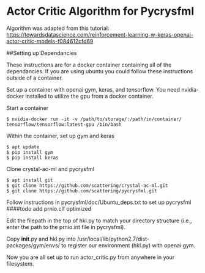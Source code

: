 # Actor Critic Algorithm for Pycrysfml

Algorithm was adapted from this tutorial: https://towardsdatascience.com/reinforcement-learning-w-keras-openai-actor-critic-models-f084612cfd69

##Setting up Dependancies

These instructions are for a docker container containing all of the dependancies. If you are using ubuntu you could follow these instructions outside of a container.

Set up a container with openai gym, keras, and tensorflow. You need nvidia-docker installed to utilize the gpu from a docker container.

Start a container

    $ nvidia-docker run -it -v /path/to/storage/:/path/in/container/ tensorflow/tensorflow:latest-gpu /bin/bash

Within the container, set up gym and keras

    $ apt update
    $ pip install gym
    $ pip install keras

Clone crystal-ac-ml and pycrysfml

    $ apt install git
    $ git clone https://github.com/scattering/crystal-ac-ml.git
    $ git clone https://github.com/scattering/pycrysfml.git

Follow instructions in pycrysfml/doc/Ubuntu_deps.txt to set up pycrysfml
####todo add prnio.clf optimized

Edit the filepath in the top of hkl.py to match your directory structure (i.e., enter the path to the prnio.int file in pycrysfml).

Copy __init__.py and hkl.py into /usr/local/lib/python2.7/dist-packages/gym/envs/ to register our environment (hkl.py) with openai gym.

Now you are all set up to run actor_critic.py from anywhere in your filesystem.
